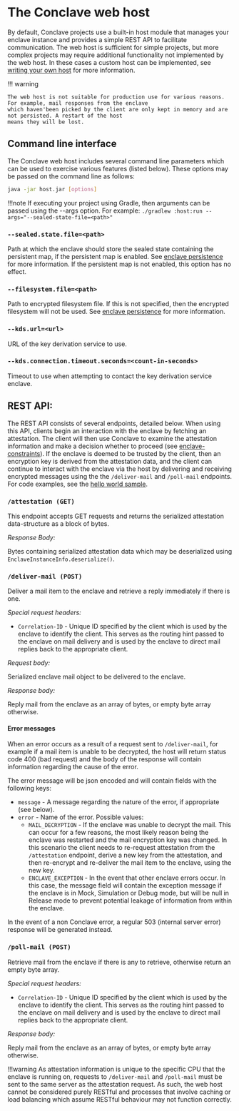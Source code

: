 # The Conclave web host

By default, Conclave projects use a built-in host module that manages your enclave instance and provides a simple 
REST API to facilitate communication. The web host is sufficient for simple projects, but more complex projects may 
require additional functionality not implemented by the web host. In these cases a custom host can be implemented, 
see [writing your own host](writing-your-own-enclave-host.md) for more information.

!!! warning

    The web host is not suitable for production use for various reasons. For example, mail responses from the enclave 
    which haven'been picked by the client are only kept in memory and are not persisted. A restart of the host 
    means they will be lost.

## Command line interface
The Conclave web host includes several command line parameters which can be used to exercise various features 
(listed below). These options may be passed on the command line as follows:

```bash
java -jar host.jar [options]
```

!!!note
    If executing your project using Gradle, then arguments can be passed using the --args option. For example:
    `./gradlew :host:run --args="--sealed-state-file=<path>"`

### `--sealed.state.file=<path>`
Path at which the enclave should store the sealed state containing the persistent map, if the persistent map is 
enabled. See [enclave persistence](persistence.md) for more information. If the persistent map is not enabled, this 
option has no effect.

### `--filesystem.file=<path>`
Path to encrypted filesystem file. If this is not specified, then the encrypted filesystem will not be used. See 
[enclave persistence](persistence.md) for more information.

### `--kds.url=<url>`
URL of the key derivation service to use.

### `--kds.connection.timeout.seconds=<count-in-seconds>`
Timeout to use when attempting to contact the key derivation service enclave.

## REST API:
The REST API consists of several endpoints, detailed below. When using this API, clients begin an interaction with 
the enclave by fetching an attestation. The client will then use Conclave to examine the attestation 
information and make a decision whether to proceed (see [enclave-constraints](constraints.md)). If the enclave is 
deemed to be trusted by the client, then an encryption key is derived from the attestation data, and the client can 
continue to interact with the enclave via the host by delivering and receiving encrypted messages using the the 
`/deliver-mail` and `/poll-mail` endpoints. For code examples, see the [hello world sample](https://github.com/R3Conclave/conclave-tutorials/tree/HEAD/hello-world).

### `/attestation (GET)`
This endpoint accepts GET requests and returns the serialized attestation data-structure as a block of bytes.

*Response Body:*

Bytes containing serialized attestation data which may be deserialized using `EnclaveInstanceInfo.deserialize()`.

### `/deliver-mail (POST)`
Deliver a mail item to the enclave and retrieve a reply immediately if there is one.

*Special request headers:*

- `Correlation-ID` - Unique ID specified by the client which is used by the enclave to identify the client. This 
  serves as the routing hint passed to the enclave on mail delivery and is used by the enclave to direct mail
  replies back to the appropriate client.

*Request body:*

Serialized enclave mail object to be delivered to the enclave.

*Response body:*

Reply mail from the enclave as an array of bytes, or empty byte array otherwise.

#### Error messages

When an error occurs as a result of a request sent to `/deliver-mail`, for example if a mail item is unable to be 
decrypted, the host will return status code 400 (bad request) and the body of the response will contain information 
regarding the cause of the error.

The error message will be json encoded and will contain fields with the following keys:

- `message` - A message regarding the nature of the error, if appropriate (see below).
- `error` - Name of the error. Possible values:
    - `MAIL_DECRYPTION` - If the enclave was unable to decrypt the mail. This can occur for a few reasons, the most 
      likely reason being the enclave was restarted and the mail encryption key was changed. In this scenario the 
      client needs to re-request attestation from the `/attestation` endpoint, derive a new key from the attestation,
      and then re-encrypt and re-deliver the mail item to the enclave, using the new key.
    - `ENCLAVE_EXCEPTION` - In the event that other enclave errors occur. In this case, the message field will 
      contain the exception message if the enclave is in Mock, Simulation or Debug mode, but will be null in Release 
      mode to prevent potential leakage of information from within the enclave.

In the event of a non Conclave error, a regular 503 (internal server error) response will be generated instead.

### `/poll-mail (POST)`
Retrieve mail from the enclave if there is any to retrieve, otherwise return an empty byte array.

*Special request headers:*

- `Correlation-ID` - Unique ID specified by the client which is used by the enclave to identify the client. This 
  serves as the routing hint passed to the enclave on mail delivery and is used by the enclave to direct mail 
  replies back to the appropriate client.

*Response body:*

Reply mail from the enclave as an array of bytes, or empty byte array otherwise.

!!!warning
    As attestation information is unique to the specific CPU that the enclave is running on, requests to 
    `/deliver-mail` and `/poll-mail` must be sent to the same server as the attestation request. As such, the web host 
    cannot be considered purely RESTful and processes that involve caching or load balancing which assume RESTful 
    behaviour may not function correctly.
